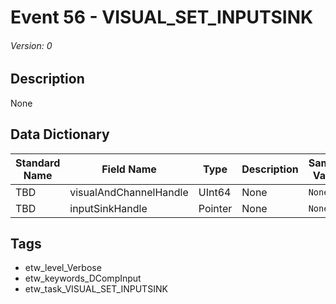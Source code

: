 # Event 56 - VISUAL_SET_INPUTSINK
###### Version: 0

## Description
None

## Data Dictionary
|Standard Name|Field Name|Type|Description|Sample Value|
|---|---|---|---|---|
|TBD|visualAndChannelHandle|UInt64|None|`None`|
|TBD|inputSinkHandle|Pointer|None|`None`|

## Tags
* etw_level_Verbose
* etw_keywords_DCompInput
* etw_task_VISUAL_SET_INPUTSINK
